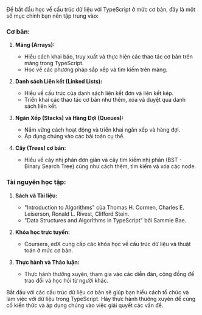 Để bắt đầu học về cấu trúc dữ liệu với TypeScript ở mức cơ bản, đây là một số mục chính bạn nên tập trung vào:

### Cơ bản:

1. **Mảng (Arrays):**

   - Hiểu cách khai báo, truy xuất và thực hiện các thao tác cơ bản trên mảng trong TypeScript.
   - Học về các phương pháp sắp xếp và tìm kiếm trên mảng.

2. **Danh sách Liên kết (Linked Lists):**

   - Hiểu về cấu trúc của danh sách liên kết đơn và liên kết kép.
   - Triển khai các thao tác cơ bản như thêm, xóa và duyệt qua danh sách liên kết.

3. **Ngăn Xếp (Stacks) và Hàng Đợi (Queues):**

   - Nắm vững cách hoạt động và triển khai ngăn xếp và hàng đợi.
   - Áp dụng chúng vào các bài toán cụ thể.

4. **Cây (Trees) cơ bản:**
   - Hiểu về cây nhị phân đơn giản và cây tìm kiếm nhị phân (BST - Binary Search Tree) cũng như cách thêm, tìm kiếm và xóa các node.

### Tài nguyên học tập:

1. **Sách và Tài liệu:**

   - "Introduction to Algorithms" của Thomas H. Cormen, Charles E. Leiserson, Ronald L. Rivest, Clifford Stein.
   - "Data Structures and Algorithms in TypeScript" bởi Sammie Bae.

2. **Khóa học trực tuyến:**

   - Coursera, edX cung cấp các khóa học về cấu trúc dữ liệu và thuật toán ở mức cơ bản.

3. **Thực hành và Thảo luận:**
   - Thực hành thường xuyên, tham gia vào các diễn đàn, cộng đồng để trao đổi và học hỏi từ người khác.

Bắt đầu với các cấu trúc dữ liệu cơ bản sẽ giúp bạn hiểu cách tổ chức và làm việc với dữ liệu trong TypeScript. Hãy thực hành thường xuyên để củng cố kiến thức và áp dụng chúng vào việc giải quyết các vấn đề.
